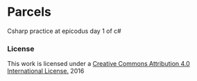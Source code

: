 # Parcels
Csharp practice at epicodus day 1 of c#
### License
This work is licensed under a [Creative Commons Attribution 4.0 International License.](http://creativecommons.org/licenses/by/4.0/) 2016
